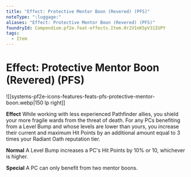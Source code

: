 ```yaml
---
title: "Effect: Protective Mentor Boon (Revered) (PFS)"
noteType: ":luggage:"
aliases: "Effect: Protective Mentor Boon (Revered) (PFS)"
foundryId: Compendium.pf2e.feat-effects.Item.0r2V1nK5pV31IUPY
tags:
  - Item
---
```


# Effect: Protective Mentor Boon (Revered) (PFS)
![[systems-pf2e-icons-features-feats-pfs-protective-mentor-boon.webp|150 lp right]]

**Effect** While working with less experienced Pathfinder allies, you shield your more fragile wards from the threat of death. For any PCs benefiting from a Level Bump and whose levels are lower than yours, you increase their current and maximum Hit Points by an additional amount equal to 3 times your Radiant Oath reputation tier.

**Normal** A Level Bump increases a PC's Hit Points by 10% or 10, whichever is higher.

**Special** A PC can only benefit from two mentor boons.
